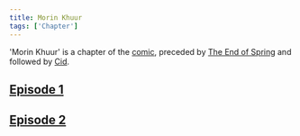 ```yaml
---
title: Morin Khuur
tags: ['Chapter']
---
```

'Morin Khuur' is a chapter of the [comic](/_wiki/index.md), preceded by [The End of Spring](/_wiki/the-end-of-spring.md) and followed by [Cid](/_wiki/cid.md).

## [Episode 1](https://tapas.io/episode/2450879)

## [Episode 2](https://tapas.io/episode/2450886)

